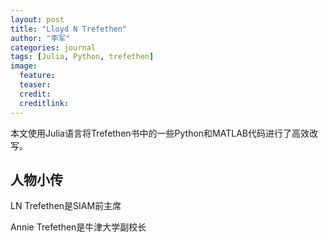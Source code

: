 ```yaml
---
layout: post
title: "Lloyd N Trefethen"
author: "李军"
categories: journal
tags: [Julia, Python, trefethen]
image:
  feature: 
  teaser: 
  credit:
  creditlink:
---
```


本文使用Julia语言将Trefethen书中的一些Python和MATLAB代码进行了高效改写。

## 人物小传
LN Trefethen是SIAM前主席

Annie Trefethen是牛津大学副校长
